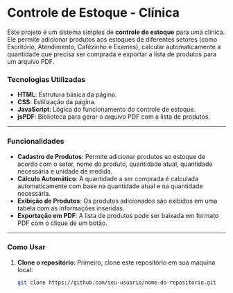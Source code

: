 # Controle de Estoque - Clínica

Este projeto é um sistema simples de **controle de estoque** para uma clínica. Ele permite adicionar produtos aos estoques de diferentes setores (como Escritório, Atendimento, Cafézinho e Exames), calcular automaticamente a quantidade que precisa ser comprada e exportar a lista de produtos para um arquivo PDF.

### **Tecnologias Utilizadas**
- **HTML**: Estrutura básica da página.
- **CSS**: Estilização da página.
- **JavaScript**: Lógica do funcionamento do controle de estoque.
- **jsPDF**: Biblioteca para gerar o arquivo PDF com a lista de produtos.

---

### **Funcionalidades**

- **Cadastro de Produtos**: Permite adicionar produtos ao estoque de acordo com o setor, nome do produto, quantidade atual, quantidade necessária e unidade de medida.
- **Cálculo Automático**: A quantidade a ser comprada é calculada automaticamente com base na quantidade atual e na quantidade necessária.
- **Exibição de Produtos**: Os produtos adicionados são exibidos em uma tabela com as informações inseridas.
- **Exportação em PDF**: A lista de produtos pode ser baixada em formato PDF com o clique de um botão.

---

### **Como Usar**

1. **Clone o repositório**:
   Primeiro, clone este repositório em sua máquina local:
   ```bash
   git clone https://github.com/seu-usuario/nome-do-repositorio.git

